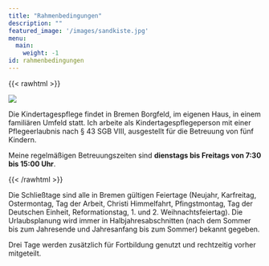```yaml
---
title: "Rahmenbedingungen"
description: ""
featured_image: '/images/sandkiste.jpg'
menu:
  main:
    weight: -1
id: rahmenbedingungen
---
```


{{< rawhtml >}}
<div class="flex flex-wrap">
  <div class="w-100 w-100-ns w-40-m w-40-l pt3 pa1-m">
    <img src="/images/memory.jpg" class="br3">
  </div>
  <div class="w-100 w-100-ns w-60-m w-60-l pa3 pa3-ns">
  <p class="mt0">Die Kindertagespflege findet in Bremen Borgfeld, im eigenen Haus, in einem familiären Umfeld statt. Ich arbeite als Kindertagespflegeperson mit einer Pflegeerlaubnis nach § 43 SGB VIII, ausgestellt für die Betreuung von fünf Kindern.</p>
  <p>Meine regelmäßigen Betreuungszeiten sind <strong>dienstags bis Freitags von 7:30 bis 15:00 Uhr</strong>.</p>
  </div>
</div>
{{< /rawhtml >}}

Die Schließtage sind alle in Bremen gültigen Feiertage (Neujahr, Karfreitag, Ostermontag, Tag der Arbeit, Christi Himmelfahrt, Pfingstmontag, Tag der Deutschen Einheit, Reformationstag, 1. und 2.  Weihnachtsfeiertag). Die Urlaubsplanung wird immer in Halbjahresabschnitten (nach dem Sommer bis zum Jahresende und Jahresanfang bis zum Sommer) bekannt gegeben. </p>
  <p>Drei Tage werden zusätzlich für Fortbildung genutzt und rechtzeitig vorher mitgeteilt.







